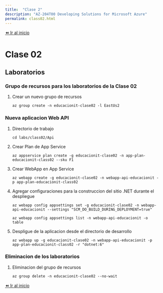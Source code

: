 ```yaml
---
title:  "Clase 2"
description: "AZ-204T00 Developing Solutions for Microsoft Azure"
permalink: class02.html
---
```


[⏪ Ir al inicio](index.md)

# Clase 02

## Laboratorios

### Grupo de recursos para los laboratorios de la Clase 02

1. Crear un nuevo grupo de recursos
    ```pwsh
    az group create -n educacionit-clase02 -l EastUs2
    ```

### Nueva aplicacion Web API

1. Directorio de trabajo
    ```pwsh
    cd labs/class02/Api
    ```
1. Crear Plan de App Service
    ```pwsh
    az appservice plan create -g educacionit-clase02 -n app-plan-educacionit-class02 --sku F1
    ```
1. Crear WebApp en App Service
    ```pwsh
    az webapp create -g educacionit-clase02 -n webapp-api-educacionit -p app-plan-educacionit-class02
    ```
1. Agregar configuraciones para la construccion del sitio .NET durante el despliegue
    ```pwsh
    az webapp config appsettings set -g educacionit-clase02 -n webapp-api-educacionit --settings "SCM_DO_BUILD_DURING_DEPLOYMENT=true"

    az webapp config appsettings list -n webapp-api-educacionit -o table
    ```
1. Despligue de la aplicacion desde el directorio de desarrollo
    ```pwsh
    az webapp up -g educacionit-clase02 -n webapp-api-educacionit -p app-plan-educacionit-class02 -r "dotnet:6"
    ```

### Eliminacion de los laboratorios

1. Eliminacion del grupo de recursos
    ```pwsh
    az group delete -n educacionit-clase02 --no-wait
    ```

[⏪ Ir al inicio](index.md)
